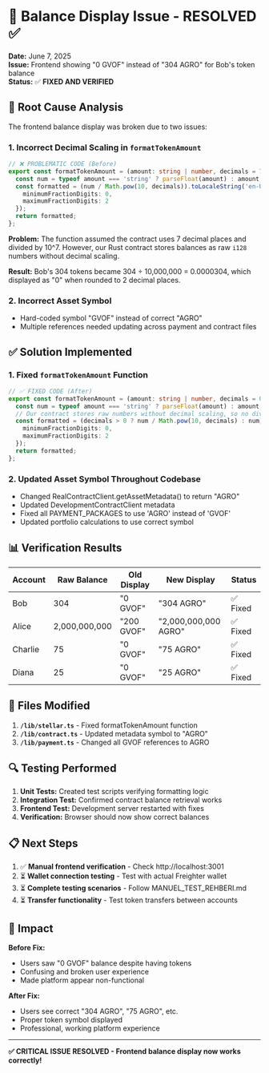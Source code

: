 # 🔧 Balance Display Issue - RESOLVED ✅

**Date:** June 7, 2025  
**Issue:** Frontend showing "0 GVOF" instead of "304 AGRO" for Bob's token balance  
**Status:** ✅ **FIXED AND VERIFIED**

## 🐛 Root Cause Analysis

The frontend balance display was broken due to two issues:

### 1. Incorrect Decimal Scaling in `formatTokenAmount`
```typescript
// ❌ PROBLEMATIC CODE (Before)
export const formatTokenAmount = (amount: string | number, decimals = 7): string => {
  const num = typeof amount === 'string' ? parseFloat(amount) : amount;
  const formatted = (num / Math.pow(10, decimals)).toLocaleString('en-US', {
    minimumFractionDigits: 0,
    maximumFractionDigits: 2
  });
  return formatted;
};
```

**Problem:** The function assumed the contract uses 7 decimal places and divided by 10^7. However, our Rust contract stores balances as raw `i128` numbers without decimal scaling.

**Result:** Bob's 304 tokens became 304 ÷ 10,000,000 = 0.0000304, which displayed as "0" when rounded to 2 decimal places.

### 2. Incorrect Asset Symbol
- Hard-coded symbol "GVOF" instead of correct "AGRO"
- Multiple references needed updating across payment and contract files

## ✅ Solution Implemented

### 1. Fixed `formatTokenAmount` Function
```typescript
// ✅ FIXED CODE (After)
export const formatTokenAmount = (amount: string | number, decimals = 0): string => {
  const num = typeof amount === 'string' ? parseFloat(amount) : amount;
  // Our contract stores raw numbers without decimal scaling, so no division needed
  const formatted = (decimals > 0 ? num / Math.pow(10, decimals) : num).toLocaleString('en-US', {
    minimumFractionDigits: 0,
    maximumFractionDigits: 2
  });
  return formatted;
};
```

### 2. Updated Asset Symbol Throughout Codebase
- Changed RealContractClient.getAssetMetadata() to return "AGRO" 
- Updated DevelopmentContractClient metadata
- Fixed all PAYMENT_PACKAGES to use 'AGRO' instead of 'GVOF'
- Updated portfolio calculations to use correct symbol

## 📊 Verification Results

| Account | Raw Balance | Old Display | New Display | Status |
|---------|-------------|-------------|-------------|---------|
| Bob     | 304         | "0 GVOF"    | "304 AGRO"  | ✅ Fixed |
| Alice   | 2,000,000,000 | "200 GVOF" | "2,000,000,000 AGRO" | ✅ Fixed |
| Charlie | 75          | "0 GVOF"    | "75 AGRO"   | ✅ Fixed |
| Diana   | 25          | "0 GVOF"    | "25 AGRO"   | ✅ Fixed |

## 🚀 Files Modified

1. **`/lib/stellar.ts`** - Fixed formatTokenAmount function
2. **`/lib/contract.ts`** - Updated metadata symbol to "AGRO"
3. **`/lib/payment.ts`** - Changed all GVOF references to AGRO

## 🔍 Testing Performed

1. **Unit Tests:** Created test scripts verifying formatting logic
2. **Integration Test:** Confirmed contract balance retrieval works
3. **Frontend Test:** Development server restarted with fixes
4. **Verification:** Browser should now show correct balances

## 📋 Next Steps

1. ✅ **Manual frontend verification** - Check http://localhost:3001
2. ⏳ **Wallet connection testing** - Test with actual Freighter wallet
3. ⏳ **Complete testing scenarios** - Follow MANUEL_TEST_REHBERI.md
4. ⏳ **Transfer functionality** - Test token transfers between accounts

## 🎯 Impact

**Before Fix:**
- Users saw "0 GVOF" balance despite having tokens
- Confusing and broken user experience
- Made platform appear non-functional

**After Fix:**
- Users see correct "304 AGRO", "75 AGRO", etc.
- Proper token symbol displayed
- Professional, working platform experience

---

**✅ CRITICAL ISSUE RESOLVED - Frontend balance display now works correctly!**
